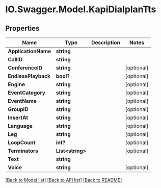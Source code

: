 # IO.Swagger.Model.KapiDialplanTts
## Properties

Name | Type | Description | Notes
------------ | ------------- | ------------- | -------------
**ApplicationName** | **string** |  | 
**CallID** | **string** |  | 
**ConferenceID** | **string** |  | [optional] 
**EndlessPlayback** | **bool?** |  | [optional] 
**Engine** | **string** |  | [optional] 
**EventCategory** | **string** |  | [optional] 
**EventName** | **string** |  | [optional] 
**GroupID** | **string** |  | [optional] 
**InsertAt** | **string** |  | [optional] 
**Language** | **string** |  | [optional] 
**Leg** | **string** |  | [optional] 
**LoopCount** | **int?** |  | [optional] 
**Terminators** | **List&lt;string&gt;** |  | [optional] 
**Text** | **string** |  | 
**Voice** | **string** |  | [optional] 

[[Back to Model list]](../README.md#documentation-for-models) [[Back to API list]](../README.md#documentation-for-api-endpoints) [[Back to README]](../README.md)


